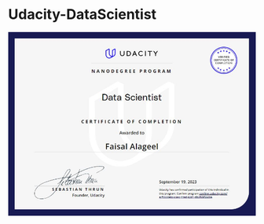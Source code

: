 # Udacity-DataScientist


[![DataScientist_udacity](DataScientist_udacity.jpg)](https://graduation.udacity.com/confirm/e/f5550e04-c4e4-11ed-82d1-db2f8bf24c9e)
